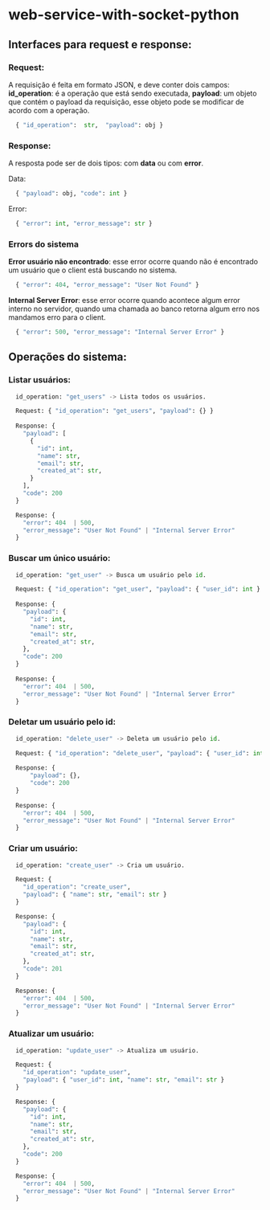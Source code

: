 # web-service-with-socket-python

## Interfaces para request e response:

### Request:

A requisição é feita em formato JSON, e deve conter dois campos: **id_operation**: é a operação que está sendo executada, **payload**: um objeto que contém o payload da requisição, esse objeto pode se modificar de acordo com a operação.

```python
  { "id_operation":  str,  "payload": obj }
```

### Response:

A resposta pode ser de dois tipos: com **data** ou com **error**.

Data:

```python
  { "payload": obj, "code": int }
```

Error:

```python
  { "error": int, "error_message": str }
```

### Errors do sistema

**Error usuário não encontrado**: esse error ocorre quando não é encontrado um usuário que o client está buscando no sistema.

```python
  { "error": 404, "error_message": "User Not Found" }
```

**Internal Server Error**: esse error ocorre quando acontece algum error interno no servidor, quando uma chamada ao banco retorna algum erro nos mandamos erro para o client.

```python
  { "error": 500, "error_message": "Internal Server Error" }
```

## Operações do sistema:

### Listar usuários:

```python
  id_operation: "get_users" -> Lista todos os usuários.

  Request: { "id_operation": "get_users", "payload": {} }
  
  Response: {
    "payload": [
      {
        "id": int,
        "name": str,
        "email": str,
        "created_at": str,
      }
    ],
    "code": 200
  }

  Response: {
    "error": 404  | 500,
    "error_message": "User Not Found" | "Internal Server Error"
  }
```

### Buscar um único usuário:

```python
  id_operation: "get_user" -> Busca um usuário pelo id.

  Request: { "id_operation": "get_user", "payload": { "user_id": int } }
  
  Response: {
    "payload": {
      "id": int,
      "name": str,
      "email": str,
      "created_at": str,
    },
    "code": 200
  }
    
  Response: {
    "error": 404  | 500,
    "error_message": "User Not Found" | "Internal Server Error"
  }
```

### Deletar um usuário pelo id:

```python
  id_operation: "delete_user" -> Deleta um usuário pelo id.

  Request: { "id_operation": "delete_user", "payload": { "user_id": int } }
  
  Response: {
      "payload": {},
      "code": 200
  }
    
  Response: {
    "error": 404  | 500,
    "error_message": "User Not Found" | "Internal Server Error"
  }
```

### Criar um usuário:

```python
  id_operation: "create_user" -> Cria um usuário.

  Request: {
    "id_operation": "create_user",
    "payload": { "name": str, "email": str }
  }

  Response: {
    "payload": {
      "id": int,
      "name": str,
      "email": str,
      "created_at": str,
    },
    "code": 201
  }

  Response: {
    "error": 404  | 500,
    "error_message": "User Not Found" | "Internal Server Error"
  }
```

### Atualizar um usuário:

```python
  id_operation: "update_user" -> Atualiza um usuário.

  Request: {
    "id_operation": "update_user",
    "payload": { "user_id": int, "name": str, "email": str }
  }

  Response: {
    "payload": {
      "id": int,
      "name": str,
      "email": str,
      "created_at": str,
    },
    "code": 200
  }

  Response: {
    "error": 404  | 500,
    "error_message": "User Not Found" | "Internal Server Error"
  }
```

